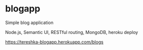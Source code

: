 # blogapp
Simple blog application

Node.js, Semantic UI, RESTful routing, MongoDB, heroku deploy

https://tereshka-blogapp.herokuapp.com/blogs

